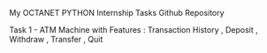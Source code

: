 My OCTANET PYTHON Internship Tasks Github Repository

Task 1 - ATM Machine with Features : Transaction History , Deposit , Withdraw , Transfer , Quit